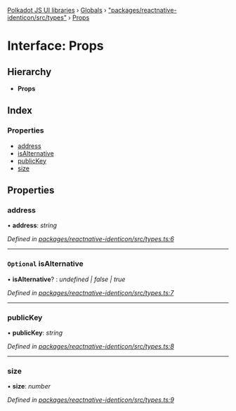 [Polkadot JS UI libraries](../README.md) › [Globals](../globals.md) › ["packages/reactnative-identicon/src/types"](../modules/_packages_reactnative_identicon_src_types_.md) › [Props](_packages_reactnative_identicon_src_types_.props.md)

# Interface: Props

## Hierarchy

* **Props**

## Index

### Properties

* [address](_packages_reactnative_identicon_src_types_.props.md#address)
* [isAlternative](_packages_reactnative_identicon_src_types_.props.md#optional-isalternative)
* [publicKey](_packages_reactnative_identicon_src_types_.props.md#publickey)
* [size](_packages_reactnative_identicon_src_types_.props.md#size)

## Properties

###  address

• **address**: *string*

*Defined in [packages/reactnative-identicon/src/types.ts:6](https://github.com/polkadot-js/ui/blob/e24cf096/packages/reactnative-identicon/src/types.ts#L6)*

___

### `Optional` isAlternative

• **isAlternative**? : *undefined | false | true*

*Defined in [packages/reactnative-identicon/src/types.ts:7](https://github.com/polkadot-js/ui/blob/e24cf096/packages/reactnative-identicon/src/types.ts#L7)*

___

###  publicKey

• **publicKey**: *string*

*Defined in [packages/reactnative-identicon/src/types.ts:8](https://github.com/polkadot-js/ui/blob/e24cf096/packages/reactnative-identicon/src/types.ts#L8)*

___

###  size

• **size**: *number*

*Defined in [packages/reactnative-identicon/src/types.ts:9](https://github.com/polkadot-js/ui/blob/e24cf096/packages/reactnative-identicon/src/types.ts#L9)*
